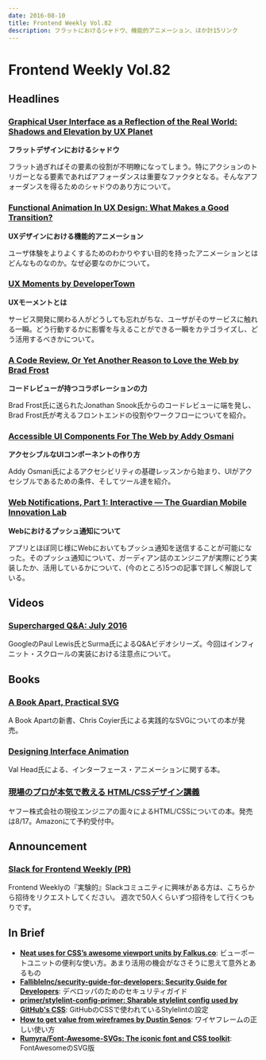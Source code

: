 ```yaml
---
date: 2016-08-10
title: Frontend Weekly Vol.82
description: フラットにおけるシャドウ、機能的アニメーション、ほか計15リンク
---
```


# Frontend Weekly Vol.82

## Headlines

### [Graphical User Interface as a Reflection of the Real World: Shadows and Elevation by UX Planet](https://uxplanet.org/graphical-user-interface-as-a-reflection-of-the-real-world-shadows-and-elevation-f456530317f4#.d46g47uxy)

**フラットデザインにおけるシャドウ**

フラット過ぎればその要素の役割が不明瞭になってしまう。特にアクションのトリガーとなる要素であればアフォーダンスは重要なファクタとなる。そんなアフォーダンスを得るためのシャドウのあり方について。

### [Functional Animation In UX Design: What Makes a Good Transition?](http://babich.biz/functional-animation-in-ux-design-what-makes-a-good-transition/)

**UXデザインにおける機能的アニメーション**

ユーザ体験をよりよくするためのわかりやすい目的を持ったアニメーションとはどんなものなのか。なぜ必要なのかについて。

### [UX Moments by DeveloperTown](http://www.developertown.com/ux-moments/)

**UXモーメントとは**

サービス開発に関わる人がどうしても忘れがちな、ユーザがそのサービスに触れる一瞬。どう行動するかに影響を与えることができる一瞬をカテゴライズし、どう活用するべきかについて。

### [A Code Review, Or Yet Another Reason to Love the Web by Brad Frost](http://bradfrost.com/blog/post/a-code-review-or-yet-another-reason-to-love-the-web/)

**コードレビューが持つコラボレーションの力**

Brad Frost氏に送られたJonathan Snook氏からのコードレビューに端を発し、Brad Frost氏が考えるフロントエンドの役割やワークフローについてを紹介。

### [Accessible UI Components For The Web by Addy Osmani](https://medium.com/@addyosmani/accessible-ui-components-for-the-web-39e727101a67#.5t3eyv50o)

**アクセシブルなUIコンポーネントの作り方**

Addy Osmani氏によるアクセシビリティの基礎レッスンから始まり、UIがアクセシブルであるための条件、そしてツール達を紹介。

### [Web Notifications, Part 1: Interactive — The Guardian Mobile Innovation Lab](https://medium.com/the-guardian-mobile-innovation-lab/web-notifications-part-1-interactive-852dcbebc721#.b7ojqvn1e)

**Webにおけるプッシュ通知について**

アプリとほぼ同じ様にWebにおいてもプッシュ通知を送信することが可能になった。そのプッシュ通知について、ガーディアン誌のエンジニアが実際にどう実装したか、活用しているかについて、(今のところ)5つの記事で詳しく解説している。

## Videos

### [Supercharged Q&A: July 2016](https://www.youtube.com/watch?v=nX7_HDh_QM4)

GoogleのPaul Lewis氏とSurma氏によるQ&Aビデオシリーズ。今回はインフィニット・スクロールの実装における注意点について。

## Books

### [A Book Apart, Practical SVG](https://abookapart.com/products/practical-svg)

A Book Apartの新書、Chris Coyier氏による実践的なSVGについての本が発売。

### [Designing Interface Animation](http://rosenfeldmedia.com/books/designing-interface-animation/)

Val Head氏による、インターフェース・アニメーションに関する本。

### [現場のプロが本気で教える HTML/CSSデザイン講義](https://www.amazon.co.jp/dp/4797386533/?tag=frontendw-22)

ヤフー株式会社の現役エンジニアの面々によるHTML/CSSについての本。発売は8/17。Amazonにて予約受付中。

## Announcement

### [Slack for Frontend Weekly (PR)](https://studiomohawk.typeform.com/to/Kj8Gaj)

Frontend Weeklyの『実験的』Slackコミュニティに興味がある方は、こちらから招待をリクエストしてください。 週次で50人くらいずつ招待をして行くつもりです。

## In Brief

* [**Neat uses for CSS’s awesome viewport units by Falkus.co**](https://falkus.co/2016/07/neat-uses-for-csss-awesome-viewport-units/): ビューポートユニットの便利な使い方。あまり活用の機会がなさそうに思えて意外とあるもの
* [**FallibleInc/security-guide-for-developers: Security Guide for Developers**](https://github.com/FallibleInc/security-guide-for-developers): デベロッパのためのセキュリティガイド
* [**primer/stylelint-config-primer: Sharable stylelint config used by GitHub's CSS**](https://github.com/primer/stylelint-config-primer): GitHubのCSSで使われているStylelintの設定
* [**How to get value from wireframes by Dustin Senos**](https://medium.com/@dustin/how-to-get-value-from-wireframes-f40c2cf27960?goal=0_df65b6d7c8-845cee15ca-59037213&mc_cid=845cee15ca&mc_eid=38f8d5aef7#.v9qmqnydw): ワイヤフレームの正しい使い方
* [**Rumyra/Font-Awesome-SVGs: The iconic font and CSS toolkit**](https://github.com/Rumyra/Font-Awesome-SVGs): FontAwesomeのSVG版